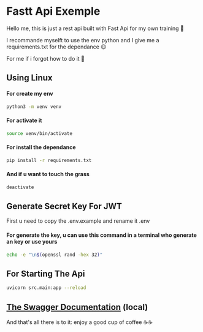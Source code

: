 # Fastt Api Exemple

Hello me, this is just a rest api built with Fast Api for my own training 🤩

I recommande myselft to use the env python and I give me a requirements.txt for the dependance 😉

For me if i forgot how to do it 🤔

## Using Linux

#### For create my env

```bash
python3 -m venv venv
```

#### For activate it

```bash
source venv/bin/activate
```

#### For install the dependance

```bash
pip install -r requirements.txt
```

#### And if u want to touch the grass

```bash
deactivate
```

## Generate Secret Key For JWT

First u need to copy the .env.example and rename it .env

#### For generate the key, u can use this command in a terminal who generate an key or use yours

```bash
echo -e "\n$(openssl rand -hex 32)"
```

## For Starting The Api

```bash
uvicorn src.main:app --reload
```

## [The Swagger Documentation](http://127.0.0.1:8000/docs) (local)

And that's all there is to it: enjoy a good cup of coffee ☕☕
